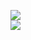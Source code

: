 [![](https://img.shields.io/badge/Made%20With-Github%20Spray-lightgrey.svg?style=for-the-badge&logo=github)](https://github.com/Annihil/github-spray#974)  
[![](https://i.imgur.com/2DrTn0Z.gif)](https://github.com/Annihil/github-spray)
